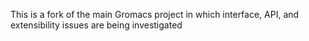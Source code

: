 This is a fork of the main Gromacs project in which interface, API, and extensibility issues are being investigated